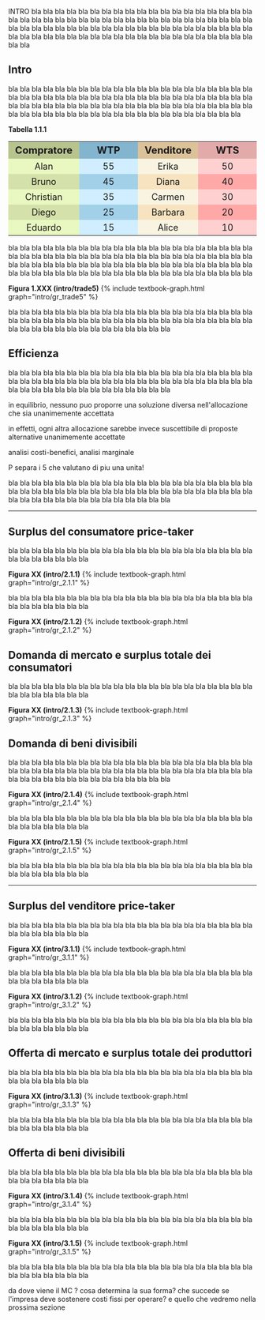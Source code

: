 

INTRO bla bla bla bla bla bla bla bla bla bla bla bla bla bla bla bla bla bla bla bla bla bla bla bla bla bla bla bla 
bla bla bla bla bla bla bla bla bla bla bla bla bla bla bla bla bla bla bla bla bla bla bla bla bla bla bla bla
bla bla bla bla bla bla bla bla bla bla bla bla bla bla bla bla bla bla bla bla bla bla bla bla bla bla bla bla



<h2 id="SUBSEC_bbbb-it">Intro</h2>
bla bla bla bla bla bla bla bla bla bla bla bla bla bla bla bla bla bla bla bla bla bla bla bla bla bla bla bla 
bla bla bla bla bla bla bla bla bla bla bla bla bla bla bla bla bla bla bla bla bla bla bla bla bla bla bla bla
bla bla bla bla bla bla bla bla bla bla bla bla bla bla bla bla bla bla bla bla bla bla bla bla bla bla bla


<a id="tab_1.1.1"><strong>Tabella 1.1.1</strong></a>
<!---light blue = #d0eeff --->
<!---darker blue = #a2d0e9 --->
<!---light red = #ffa8a8 --->
<!---darker red = #ffd0d0 --->
<!---buyer darker color = #d5e1aa --->
<!---buyer light color = #e8f8c0 --->
<!---seller darker color = #f8e3c0 --->
<!---seller light color = #f8f4e1 --->
<style>
  .alf th,
  .alf td { padding: 5px; text-align: center; font-size: 18px;}
  .alf th { padding: 5px;  font-size: 20px; }
  .alf th:nth-child(1){ background-color: #B8C48E; }
  .alf th:nth-child(2){ background-color: #84B5CF; }
  .alf th:nth-child(3){ background-color: #DCC298; }
  .alf th:nth-child(4){ background-color: #e3aaaa; }

  .alf tr:nth-child(2n+1) td:nth-child(1){background: #d5e1aa;} 
  .alf tr:nth-child(2n+2) td:nth-child(1){background: #e8f8c0;} 

  .alf tr:nth-child(2n+1) td:nth-child(3){background: #f8e3c0;} 
  .alf tr:nth-child(2n+2) td:nth-child(3){background: #f8f4e1;} 

  .alf tr:nth-child(2n+1) td:nth-child(2){background: #a2d0e9;} 
  .alf tr:nth-child(2n+2) td:nth-child(2){background: #d0eeff;} 

  .alf tr:nth-child(2n+1) td:nth-child(4){background: #ffa8a8;} 
  .alf tr:nth-child(2n+2) td:nth-child(4){background: #ffd0d0;} 

</style>
  <table class="alf">
    <tr>
      <th style="width:20%"> Compratore </th>
      <th style="width:20%"> WTP </th>
      <th style="width:20%"> Venditore </th>
      <th style="width:20%"> WTS </th>
    </tr>
    <tr> <td>Alan</td> <td>55</td> <td>Erika</td> <td>	50</td> </tr>
    <tr> <td>Bruno</td> <td>45</td> <td>Diana</td> <td>40</td> </tr>
    <tr> <td>Christian</td> <td>35</td> <td>Carmen</td> <td>30</td> </tr>
    <tr> <td>Diego</td> <td>25</td> <td>Barbara</td> <td>20</td> </tr>
    <tr> <td>Eduardo</td> <td>15</td> <td>Alice</td> <td>10</td> </tr>
  </table>


bla bla bla bla bla bla bla bla bla bla bla bla bla bla bla bla bla bla bla bla bla bla bla bla bla bla bla bla 
bla bla bla bla bla bla bla bla bla bla bla bla bla bla bla bla bla bla bla bla bla bla bla bla bla bla bla bla 
bla bla bla bla bla bla bla bla bla bla bla bla bla bla bla bla bla bla bla bla bla bla bla bla bla bla bla bla

<a id="gr_intro/trade5"><strong>Figura 1.XXX (intro/trade5)</strong></a>
{% include textbook-graph.html graph="intro/gr_trade5" %}

bla bla bla bla bla bla bla bla bla bla bla bla bla bla bla bla bla bla bla bla bla bla bla bla bla bla bla bla 
bla bla bla bla bla bla bla bla bla bla bla bla bla bla bla bla bla bla bla bla bla bla bla bla bla bla bla bla

<h2 id="SUBSEC_pareto-it">Efficienza</h2>
bla bla bla bla bla bla bla bla bla bla bla bla bla bla bla bla bla bla bla bla bla bla bla bla bla bla bla bla 
bla bla bla bla bla bla bla bla bla bla bla bla bla bla bla bla bla bla bla bla bla bla bla bla bla bla bla bla

in equilibrio, nessuno puo proporre una soluzione diversa nell'allocazione che sia unanimemente accettata

in effetti, ogni altra allocazione sarebbe invece suscettibile di proposte alternative unanimemente accettate 

analisi costi-benefici, analisi marginale

P separa i 5 che valutano di piu una unita!

bla bla bla bla bla bla bla bla bla bla bla bla bla bla bla bla bla bla bla bla bla bla bla bla bla bla bla bla 
bla bla bla bla bla bla bla bla bla bla bla bla bla bla bla bla bla bla bla bla bla bla bla bla bla bla bla bla 









<hr>













<h2 id="SUBSEC_surplus-basic-it">Surplus del consumatore price-taker</h2>
bla bla bla bla bla bla bla bla bla bla bla bla bla bla bla bla bla bla bla bla bla bla bla bla bla bla bla bla 

<a id="intro/gr_2.1.1"><strong>Figura XX (intro/2.1.1)</strong></a>
{% include textbook-graph.html graph="intro/gr_2.1.1" %}


bla bla bla bla bla bla bla bla bla bla bla bla bla bla bla bla bla bla bla bla bla bla bla bla bla bla bla bla 


<a id="intro/gr_2.1.2"><strong>Figura XX (intro/2.1.2)</strong></a>
{% include textbook-graph.html graph="intro/gr_2.1.2" %}









<h2 id="SUBSEC_market-demand-it">Domanda di mercato e surplus totale dei consumatori</h2>
bla bla bla bla bla bla bla bla bla bla bla bla bla bla bla bla bla bla bla bla bla bla bla bla bla bla bla bla

<a id="intro/gr_2.1.3"><strong>Figura XX (intro/2.1.3)</strong></a>
{% include textbook-graph.html graph="intro/gr_2.1.3" %}












<h2 id="SUBSEC_divis-demand-it">Domanda di beni divisibili</h2>
bla bla bla bla bla bla bla bla bla bla bla bla bla bla bla bla bla bla bla bla bla bla bla bla bla bla bla bla 
bla bla bla bla bla bla bla bla bla bla bla bla bla bla bla bla bla bla bla bla bla bla bla bla bla bla bla bla

<a id="intro/gr_2.1.4"><strong>Figura XX (intro/2.1.4)</strong></a>
{% include textbook-graph.html graph="intro/gr_2.1.4" %}


bla bla bla bla bla bla bla bla bla bla bla bla bla bla bla bla bla bla bla bla bla bla bla bla bla bla bla bla 


<a id="intro/gr_2.1.5"><strong>Figura XX (intro/2.1.5)</strong></a>
{% include textbook-graph.html graph="intro/gr_2.1.5" %}


bla bla bla bla bla bla bla bla bla bla bla bla bla bla bla bla bla bla bla bla bla bla bla bla bla bla bla bla 







<hr>

<h2 id="SUBSEC_surplus-basic-it">Surplus del venditore price-taker</h2>
bla bla bla bla bla bla bla bla bla bla bla bla bla bla bla bla bla bla bla bla bla bla bla bla bla bla bla bla 

<a id="intro/gr_3.1.1"><strong>Figura XX (intro/3.1.1)</strong></a>
{% include textbook-graph.html graph="intro/gr_3.1.1" %}

bla bla bla bla bla bla bla bla bla bla bla bla bla bla bla bla bla bla bla bla bla bla bla bla bla bla bla bla



<a id="intro/gr_3.1.2"><strong>Figura XX (intro/3.1.2)</strong></a>
{% include textbook-graph.html graph="intro/gr_3.1.2" %}

bla bla bla bla bla bla bla bla bla bla bla bla bla bla bla bla bla bla bla bla bla bla bla bla bla bla bla bla 


<h2 id="SUBSEC_market-supply-it">Offerta di mercato e surplus totale dei produttori</h2>
bla bla bla bla bla bla bla bla bla bla bla bla bla bla bla bla bla bla bla bla bla bla bla bla bla bla bla bla

<a id="intro/gr_3.1.3"><strong>Figura XX (intro/3.1.3)</strong></a>
{% include textbook-graph.html graph="intro/gr_3.1.3" %}

bla bla bla bla bla bla bla bla bla bla bla bla bla bla bla bla bla bla bla bla bla bla bla bla bla bla bla bla



<h2 id="SUBSEC_divis-supply-it">Offerta di beni divisibili</h2>
bla bla bla bla bla bla bla bla bla bla bla bla bla bla bla bla bla bla bla bla bla bla bla bla bla bla bla bla 

<a id="intro/gr_3.1.4"><strong>Figura XX (intro/3.1.4)</strong></a>
{% include textbook-graph.html graph="intro/gr_3.1.4" %}

bla bla bla bla bla bla bla bla bla bla bla bla bla bla bla bla bla bla bla bla bla bla bla bla bla bla bla bla


<a id="intro/gr_3.1.5"><strong>Figura XX (intro/3.1.5)</strong></a>
{% include textbook-graph.html graph="intro/gr_3.1.5" %}

bla bla bla bla bla bla bla bla bla bla bla bla bla bla bla bla bla bla bla bla bla bla bla bla bla bla bla bla 

da dove viene il MC ? cosa determina la sua forma? che succede se l'impresa deve sostenere costi fissi per operare? e quello che vedremo nella prossima sezione
















































